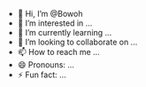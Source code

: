 - 👋 Hi, I’m @Bowoh
- 👀 I’m interested in ...
- 🌱 I’m currently learning ...
- 💞️ I’m looking to collaborate on ...
- 📫 How to reach me ...
- 😄 Pronouns: ...
- ⚡ Fun fact: ...

<!---
Bowoh/Bowoh is a ✨ special ✨ repository because its `README.md` (this file) appears on your GitHub profile.
You can click the Preview link to take a look at your changes.
--->
